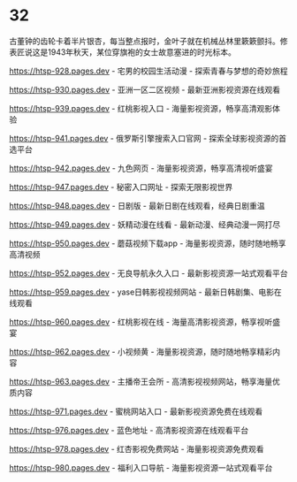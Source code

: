 # 32
古董钟的齿轮卡着半片银杏，每当整点报时，金叶子就在机械丛林里簌簌颤抖。修表匠说这是1943年秋天，某位穿旗袍的女士故意塞进的时光标本。

https://htsp-928.pages.dev - 宅男的校园生活动漫 - 探索青春与梦想的奇妙旅程

https://htsp-930.pages.dev - 亚洲一区二区视频 - 最新亚洲影视资源在线观看

https://htsp-939.pages.dev - 红桃影视入口 - 海量影视资源，畅享高清观影体验

https://htsp-941.pages.dev - 俄罗斯引擎搜索入口官网 - 探索全球影视资源的首选平台

https://htsp-942.pages.dev - 九色网页 - 海量影视资源，畅享高清视听盛宴

https://htsp-947.pages.dev - 秘密入口网址 - 探索无限影视世界

https://htsp-948.pages.dev - 日剧版 - 最新日剧在线观看，经典日剧重温

https://htsp-949.pages.dev - 妖精动漫在线看 - 最新动漫、经典动漫一网打尽

https://htsp-950.pages.dev - 蘑菇视频下载app - 海量影视资源，随时随地畅享高清视频

https://htsp-952.pages.dev - 无良导航永久入口 - 最新影视资源一站式观看平台

https://htsp-959.pages.dev - yase日韩影视视频网站 - 最新日韩剧集、电影在线观看

https://htsp-960.pages.dev - 红桃影视在线 - 海量高清影视资源，畅享视听盛宴

https://htsp-962.pages.dev - 小视频黄 - 海量影视资源，随时随地畅享精彩内容

https://htsp-963.pages.dev - 主播帝王会所 - 高清影视视频网站，畅享海量优质内容

https://htsp-971.pages.dev - 蜜桃网站入口 - 最新影视资源免费在线观看

https://htsp-976.pages.dev - 蓝色地址 - 高清影视资源在线观看平台

https://htsp-978.pages.dev - 红杏影视免费网站 - 海量影视资源免费观看

https://htsp-980.pages.dev - 福利入口导航 - 海量影视资源一站式观看平台
